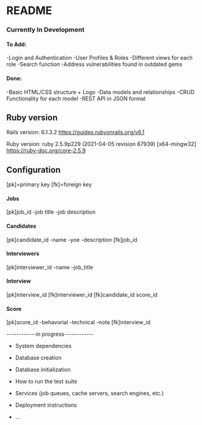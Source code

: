 # README
### Currently In Development

#### To Add:
-Login and Authentication
-User Profiles & Roles
-Different views for each role
-Search function
-Address vulnerabilities found in outdated gems

#### Done:
-Basic HTML/CSS structure + Logo
-Data models and relationships
-CRUD Functionality for each model
-REST API in JSON format

## Ruby version

Rails version: 6.1.3.2
https://guides.rubyonrails.org/v6.1

Ruby version: ruby 2.5.9p229 (2021-04-05 revision 67939) [x64-mingw32]
https://ruby-doc.org/core-2.5.9



## Configuration

[pk]=primary key
[fk]=foreign key

#### Jobs
[pk]job_id
-job title
-job description

#### Candidates
[pk]candidate_id
-name
-yoe
-description
[fk]job_id

#### Interviewers
[pk]interviewer_id
-name
-job_title

#### Interview
[pk]interview_id
[fk]interviewer_id
[fk]candidate_id
score_id

#### Score
[pk]score_id
-behavorial
-technical
-note
[fk]interview_id

------------in progress------------
* System dependencies

* Database creation

* Database initialization


* How to run the test suite

* Services (job queues, cache servers, search engines, etc.)

* Deployment instructions

* ...
